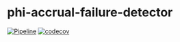 # phi-accrual-failure-detector

[![Pipeline](https://github.com/samueleresca/phi-accrual-failure-detector/actions/workflows/python-publish.yml/badge.svg?branch=main)](https://github.com/samueleresca/phi-accrual-failure-detector/actions/workflows/python-publish.yml)
[![codecov](https://codecov.io/gh/samueleresca/phi-accrual-failure-detector/branch/main/graph/badge.svg?token=0PXF0584P3)](https://codecov.io/gh/samueleresca/phi-accrual-failure-detector)
